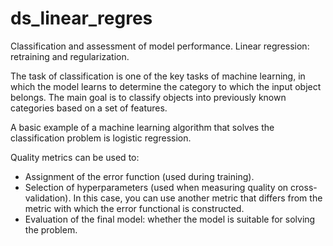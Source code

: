 # ds_linear_regres
Classification and assessment of model performance. Linear regression: retraining and regularization.

The task of classification is one of the key tasks of machine learning, in which the model learns to determine the category to which the input object belongs. The main goal is to classify objects into previously known categories based on a set of features.

A basic example of a machine learning algorithm that solves the classification problem is logistic regression.

Quality metrics can be used to:
- Assignment of the error function (used during training).
- Selection of hyperparameters (used when measuring quality on cross-validation). In this case, you can use another metric that differs from the metric with which the error functional is constructed.
- Evaluation of the final model: whether the model is suitable for solving the problem.
